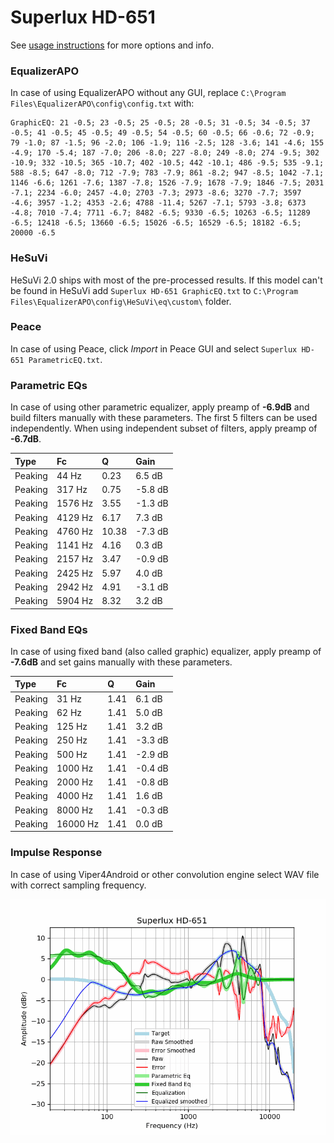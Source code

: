 # Superlux HD-651
See [usage instructions](https://github.com/jaakkopasanen/AutoEq#usage) for more options and info.

### EqualizerAPO
In case of using EqualizerAPO without any GUI, replace `C:\Program Files\EqualizerAPO\config\config.txt`
with:
```
GraphicEQ: 21 -0.5; 23 -0.5; 25 -0.5; 28 -0.5; 31 -0.5; 34 -0.5; 37 -0.5; 41 -0.5; 45 -0.5; 49 -0.5; 54 -0.5; 60 -0.5; 66 -0.6; 72 -0.9; 79 -1.0; 87 -1.5; 96 -2.0; 106 -1.9; 116 -2.5; 128 -3.6; 141 -4.6; 155 -4.9; 170 -5.4; 187 -7.0; 206 -8.0; 227 -8.0; 249 -8.0; 274 -9.5; 302 -10.9; 332 -10.5; 365 -10.7; 402 -10.5; 442 -10.1; 486 -9.5; 535 -9.1; 588 -8.5; 647 -8.0; 712 -7.9; 783 -7.9; 861 -8.2; 947 -8.5; 1042 -7.1; 1146 -6.6; 1261 -7.6; 1387 -7.8; 1526 -7.9; 1678 -7.9; 1846 -7.5; 2031 -7.1; 2234 -6.0; 2457 -4.0; 2703 -7.3; 2973 -8.6; 3270 -7.7; 3597 -4.6; 3957 -1.2; 4353 -2.6; 4788 -11.4; 5267 -7.1; 5793 -3.8; 6373 -4.8; 7010 -7.4; 7711 -6.7; 8482 -6.5; 9330 -6.5; 10263 -6.5; 11289 -6.5; 12418 -6.5; 13660 -6.5; 15026 -6.5; 16529 -6.5; 18182 -6.5; 20000 -6.5
```

### HeSuVi
HeSuVi 2.0 ships with most of the pre-processed results. If this model can't be found in HeSuVi add
`Superlux HD-651 GraphicEQ.txt` to `C:\Program Files\EqualizerAPO\config\HeSuVi\eq\custom\` folder.

### Peace
In case of using Peace, click *Import* in Peace GUI and select `Superlux HD-651 ParametricEQ.txt`.

### Parametric EQs
In case of using other parametric equalizer, apply preamp of **-6.9dB** and build filters manually
with these parameters. The first 5 filters can be used independently.
When using independent subset of filters, apply preamp of **-6.7dB**.

| Type    | Fc      |     Q | Gain    |
|:--------|:--------|:------|:--------|
| Peaking | 44 Hz   |  0.23 | 6.5 dB  |
| Peaking | 317 Hz  |  0.75 | -5.8 dB |
| Peaking | 1576 Hz |  3.55 | -1.3 dB |
| Peaking | 4129 Hz |  6.17 | 7.3 dB  |
| Peaking | 4760 Hz | 10.38 | -7.3 dB |
| Peaking | 1141 Hz |  4.16 | 0.3 dB  |
| Peaking | 2157 Hz |  3.47 | -0.9 dB |
| Peaking | 2425 Hz |  5.97 | 4.0 dB  |
| Peaking | 2942 Hz |  4.91 | -3.1 dB |
| Peaking | 5904 Hz |  8.32 | 3.2 dB  |

### Fixed Band EQs
In case of using fixed band (also called graphic) equalizer, apply preamp of **-7.6dB** and set
gains manually with these parameters.

| Type    | Fc       |    Q | Gain    |
|:--------|:---------|:-----|:--------|
| Peaking | 31 Hz    | 1.41 | 6.1 dB  |
| Peaking | 62 Hz    | 1.41 | 5.0 dB  |
| Peaking | 125 Hz   | 1.41 | 3.2 dB  |
| Peaking | 250 Hz   | 1.41 | -3.3 dB |
| Peaking | 500 Hz   | 1.41 | -2.9 dB |
| Peaking | 1000 Hz  | 1.41 | -0.4 dB |
| Peaking | 2000 Hz  | 1.41 | -0.8 dB |
| Peaking | 4000 Hz  | 1.41 | 1.6 dB  |
| Peaking | 8000 Hz  | 1.41 | -0.3 dB |
| Peaking | 16000 Hz | 1.41 | 0.0 dB  |

### Impulse Response
In case of using Viper4Android or other convolution engine select WAV file with correct sampling frequency.

![](https://raw.githubusercontent.com/jaakkopasanen/AutoEq/master/results/oratory1990/harman_over-ear_2018/Superlux%20HD-651/Superlux%20HD-651.png)